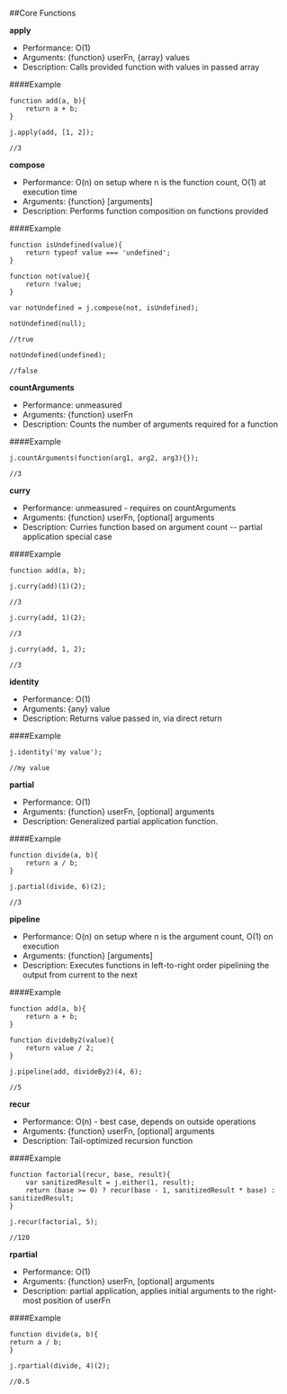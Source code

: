 ##Core Functions


**apply**

- Performance: O(1)
- Arguments: {function} userFn, {array} values
- Description: Calls provided function with values in passed array


####Example



    function add(a, b){
        return a + b;
    }

    j.apply(add, [1, 2]);

    //3




**compose**

- Performance: O(n) on setup where n is the function count, O(1) at execution time
- Arguments: {function} [arguments]
- Description: Performs function composition on functions provided


####Example



    function isUndefined(value){
        return typeof value === 'undefined';
    }

    function not(value){
        return !value;
    }

    var notUndefined = j.compose(not, isUndefined);

    notUndefined(null);

    //true

    notUndefined(undefined);

    //false




**countArguments**

- Performance: unmeasured
- Arguments: {function} userFn
- Description: Counts the number of arguments required for a function


####Example



    j.countArguments(function(arg1, arg2, arg3){});

    //3




**curry**

- Performance: unmeasured - requires on countArguments
- Arguments: {function} userFn, [optional] arguments
- Description: Curries function based on argument count -- partial application special case


####Example



    function add(a, b);

    j.curry(add)(1)(2);

    //3

    j.curry(add, 1)(2);

    //3

    j.curry(add, 1, 2);

    //3




**identity**

- Performance: O(1)
- Arguments: {any} value
- Description: Returns value passed in, via direct return


####Example



    j.identity('my value');

    //my value




**partial**

- Performance: O(1)
- Arguments: {function} userFn, [optional] arguments
- Description: Generalized partial application function.


####Example



    function divide(a, b){
        return a / b;
    }

    j.partial(divide, 6)(2);

    //3




**pipeline**

- Performance: O(n) on setup where n is the argument count, O(1) on execution
- Arguments: {function} [arguments]
- Description: Executes functions in left-to-right order pipelining the output from current to the next


####Example



    function add(a, b){
        return a + b;
    }

    function divideBy2(value){
        return value / 2;
    }

    j.pipeline(add, divideBy2)(4, 6);

    //5




**recur**

- Performance: O(n) - best case, depends on outside operations
- Arguments: {function} userFn, [optional] arguments
- Description: Tail-optimized recursion function


####Example



    function factorial(recur, base, result){
        var sanitizedResult = j.either(1, result);
        return (base >= 0) ? recur(base - 1, sanitizedResult * base) : sanitizedResult;
    }

    j.recur(factorial, 5);

    //120




**rpartial**

- Performance: O(1)
- Arguments: {function} userFn, [optional] arguments
- Description: partial application, applies initial arguments to the right-most position of userFn


####Example



    function divide(a, b){
    return a / b;
    }

    j.rpartial(divide, 4)(2);

    //0.5


